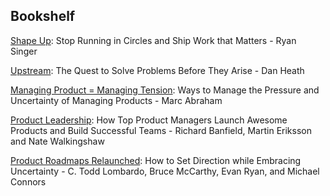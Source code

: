 ## Bookshelf 

[Shape Up](https://basecamp.com/shapeup/webbook): Stop Running in Circles and Ship Work that Matters - Ryan Singer

[Upstream](https://www.simonandschuster.ca/books/Upstream/Dan-Heath/9781982134723): The Quest to Solve Problems Before They Arise - Dan Heath 

[Managing Product = Managing Tension](https://www.mindtheproduct.com/managing-product-managing-tension-by-marc-abraham/): Ways to Manage the Pressure and Uncertainty of Managing Products - Marc Abraham 

[Product Leadership](https://productleadershipbook.com/): How Top Product Managers Launch Awesome Products and Build Successful Teams - Richard Banfield, Martin Eriksson and Nate Walkingshaw

[Product Roadmaps Relaunched](https://www.oreilly.com/library/view/product-roadmaps-relaunched/9781491971710/titlepage01.html): How to Set Direction while Embracing Uncertainty - C. Todd Lombardo, Bruce McCarthy, Evan Ryan, and Michael Connors
